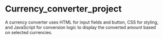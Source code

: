 # Currency_converter_project
A currency converter uses HTML for input fields and button, CSS for styling, and JavaScript for conversion logic to display the converted amount based on selected currencies.
